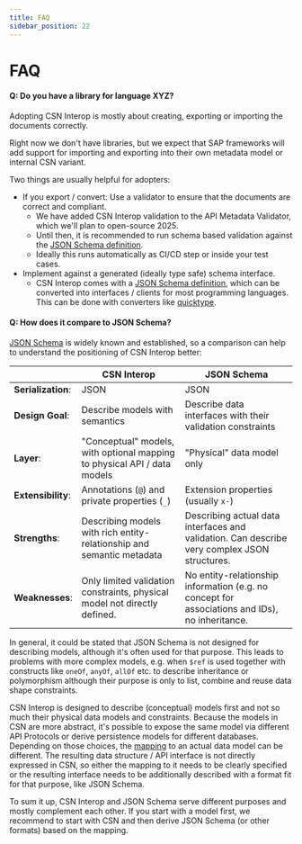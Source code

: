 ```yaml
---
title: FAQ
sidebar_position: 22
---
```


# FAQ

#### Q: Do you have a library for language XYZ?

Adopting CSN Interop is mostly about creating, exporting or importing the documents correctly.

Right now we don't have libraries, but we expect that SAP frameworks will add support for importing and exporting into their own metadata model or internal CSN variant.

Two things are usually helpful for adopters:

- If you export / convert: Use a validator to ensure that the documents are correct and compliant.
  - We have added CSN Interop validation to the API Metadata Validator, which we'll plan to open-source 2025.
  - Until then, it is recommended to run schema based validation against the [JSON Schema definition](https://sap.github.io/csn-interop-specification/spec-v1/csn-interop-effective.schema.json).
  - Ideally this runs automatically as CI/CD step or inside your test cases.
- Implement against a generated (ideally type safe) schema interface.
  - CSN Interop comes with a [JSON Schema definition](https://sap.github.io/csn-interop-specification/spec-v1/csn-interop-effective.schema.json), which can be converted into interfaces / clients for most programming languages.
    This can be done with converters like [quicktype](https://quicktype.io/).

#### Q: How does it compare to JSON Schema?

[JSON Schema](https://json-schema.org/) is widely known and established, so a comparison can help to understand the positioning of CSN Interop better:

<!-- prettier-ignore-start -->
|                    | CSN Interop                                                               | JSON Schema                                                                                    |
| ------------------ | ------------------------------------------------------------------------- | ---------------------------------------------------------------------------------------------- |
| **Serialization**: | JSON                                                                      | JSON                                                                                           |
| **Design Goal**:   | Describe models with semantics                                            | Describe data interfaces with their validation constraints                                     |
| **Layer**:         | "Conceptual" models, with optional mapping to physical API / data models  | "Physical" data model only                                                                     |
| **Extensibility**: | Annotations (`@`) and private properties (`_`)                            | Extension properties (usually `x-`)                                                            |
| **Strengths**:     | Describing models with rich entity-relationship and semantic metadata     | Describing actual data interfaces and validation. Can describe very complex JSON structures.   |
| **Weaknesses**:    | Only limited validation constraints, physical model not directly defined. | No entity-relationship information (e.g. no concept for associations and IDs), no inheritance. |
<!-- prettier-ignore-end -->

In general, it could be stated that JSON Schema is not designed for describing models, although it's often used for that purpose.
This leads to problems with more complex models, e.g. when `$ref` is used together with constructs like `oneOf`, `anyOf`, `allOf` etc. to describe inheritance or polymorphism although their purpose is only to list, combine and reuse data shape constraints.

CSN Interop is designed to describe (conceptual) models first and not so much their physical data models and constraints.
Because the models in CSN are more abstract, it's possible to expose the same model via different API Protocols or derive persistence models for different databases. Depending on those choices, the [mapping](./mappings/) to an actual data model can be different.
The resulting data structure / API interface is not directly expressed in CSN, so either the mapping to it needs to be clearly specified or the resulting interface needs to be additionally described with a format fit for that purpose, like JSON Schema.

To sum it up, CSN Interop and JSON Schema serve different purposes and mostly complement each other.
If you start with a model first, we recommend to start with CSN and then derive JSON Schema (or other formats) based on the mapping.
